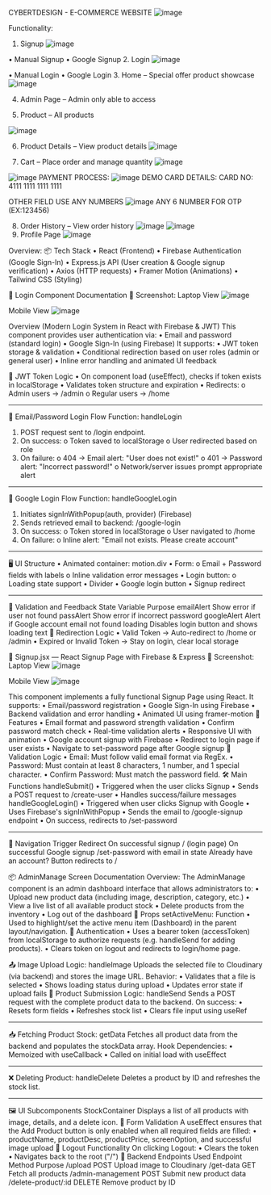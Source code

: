 CYBERTDESIGN - E-COMMERCE WEBSITE
 ![image](https://github.com/user-attachments/assets/31944d1d-1226-4619-bde7-22a0a70a5965)

Functionality:
1.	Signup
 ![image](https://github.com/user-attachments/assets/8c6531fa-50c4-4693-b41a-92ec09814a58)

•	Manual Signup
•	Google Signup
2.	Login
 ![image](https://github.com/user-attachments/assets/0c0073a4-3110-47e5-b554-a9d6b2f4530c)

•	Manual Login
•	Google Login
3.	Home – Special offer product showcase
 ![image](https://github.com/user-attachments/assets/5c977c02-ac33-47d8-8f54-c88eb0f8fb2d)

4.	Admin Page – Admin only able to access

5.	Product – All products

 ![image](https://github.com/user-attachments/assets/be396772-7070-4626-b4ee-012390bf6298)

6.	Product Details – View product details
   ![image](https://github.com/user-attachments/assets/ad02e76f-df8a-4414-8299-9db0d7940a72)

7.	Cart – Place order and manage quantity
 ![image](https://github.com/user-attachments/assets/f0611f82-6c81-4e7f-930a-eb5528b290d4)

 ![image](https://github.com/user-attachments/assets/f07d23fa-de7b-44bc-9c05-e5b85865955b)
PAYMENT PROCESS:
![image](https://github.com/user-attachments/assets/bc4b349b-3040-44c2-b6a7-8ee5283abfc1)
DEMO CARD DETAILS:
CARD NO: 4111 1111 1111 1111

OTHER FIELD USE ANY NUMBERS
![image](https://github.com/user-attachments/assets/60c51e07-6274-4648-8656-a8a361726373)
ANY 6 NUMBER FOR OTP (EX:123456)

8.	Order History – View order history
 ![image](https://github.com/user-attachments/assets/2d82e288-cca0-4ece-95d8-8775247e2980)
![image](https://github.com/user-attachments/assets/fcc36366-053c-461c-9c3e-0ca9afd18420)
9. Profile Page
![image](https://github.com/user-attachments/assets/32bfaf35-c0e4-4f49-9ddd-32bcae90c746)

Overview:
📦 Tech Stack
•	React (Frontend)
•	Firebase Authentication (Google Sign-In)
•	Express.js API (User creation & Google signup verification)
•	Axios (HTTP requests)
•	Framer Motion (Animations)
•	Tailwind CSS (Styling)

📄 Login Component Documentation
📸 Screenshot:
Laptop View
 ![image](https://github.com/user-attachments/assets/d2b67d00-d1cb-44cf-8bc5-4e3be087b14d)

Mobile View
 ![image](https://github.com/user-attachments/assets/22b277ab-f134-4c74-8689-7813b632ba93)

Overview (Modern Login System in React with Firebase & JWT)
This component provides user authentication via:
•	Email and password (standard login)
•	Google Sign-In (using Firebase)
It supports:
•	JWT token storage & validation
•	Conditional redirection based on user roles (admin or general user)
•	Inline error handling and animated UI feedback

🔐 JWT Token Logic
•	On component load (useEffect), checks if token exists in localStorage
•	Validates token structure and expiration
•	Redirects:
o	Admin users → /admin
o	Regular users → /home
________________________________________
📲 Email/Password Login Flow
Function: handleLogin
1.	POST request sent to /login endpoint.
2.	On success:
o	Token saved to localStorage
o	User redirected based on role
3.	On failure:
o	404 → Email alert: "User does not exist!"
o	401 → Password alert: "Incorrect password!"
o	Network/server issues prompt appropriate alert
________________________________________
🔑 Google Login Flow
Function: handleGoogleLogin
1.	Initiates signInWithPopup(auth, provider) (Firebase)
2.	Sends retrieved email to backend: /google-login
3.	On success:
o	Token stored in localStorage
o	User navigated to /home
4.	On failure:
o	Inline alert: "Email not exists. Please create account"
________________________________________
🖥️ UI Structure
•	Animated container: motion.div
•	Form:
o	Email + Password fields with labels
o	Inline validation error messages
•	Login button:
o	Loading state support
•	Divider
•	Google login button
•	Signup redirect
________________________________________
🧪 Validation and Feedback
State Variable	Purpose
emailAlert	Show error if user not found
passAlert	Show error if incorrect password
googleAlert	Alert if Google account email not found
loading	Disables login button and shows loading text
🔁 Redirection Logic
•	Valid Token → Auto-redirect to /home or /admin
•	Expired or Invalid Token → Stay on login, clear local storage


📝 Signup.jsx — React Signup Page with Firebase & Express
📸 Screenshot:
Laptop View
 ![image](https://github.com/user-attachments/assets/75e07350-1e9f-4c95-bc39-e4cc940e0768)

Mobile View
 ![image](https://github.com/user-attachments/assets/3ceebcf7-8e84-47fb-9142-50cca8095b5d)

This component implements a fully functional Signup Page using React. It supports:
•	Email/password registration
•	Google Sign-In using Firebase
•	Backend validation and error handling
•	Animated UI using framer-motion
🚀 Features
•	Email format and password strength validation
•	Confirm password match check
•	Real-time validation alerts
•	Responsive UI with animation
•	Google account signup with Firebase
•	Redirect to login page if user exists
•	Navigate to set-password page after Google signup
🧪 Validation Logic
•	Email: Must follow valid email format via RegEx.
•	Password: Must contain at least 8 characters, 1 number, and 1 special character.
•	Confirm Password: Must match the password field.
🛠️ Main Functions
handleSubmit()
•	Triggered when the user clicks Signup
•	Sends a POST request to /create-user
•	Handles success/failure messages
handleGoogleLogin()
•	Triggered when user clicks Signup with Google
•	Uses Firebase's signInWithPopup
•	Sends the email to /google-signup endpoint
•	On success, redirects to /set-password
________________________________________
🔄 Navigation
Trigger	Redirect
On successful signup	/ (login page)
On successful Google signup	/set-password with email in state
Already have an account?	Button redirects to /

📦 AdminManage Screen Documentation
Overview:
The AdminManage component is an admin dashboard interface that allows administrators to:
•	Upload new product data (including image, description, category, etc.)
•	View a live list of all available product stock
•	Delete products from the inventory
•	Log out of the dashboard
🔧 Props
setActiveMenu: Function
•	Used to highlight/set the active menu item (Dashboard) in the parent layout/navigation.
🔐 Authentication
•	Uses a bearer token (accessToken) from localStorage to authorize requests (e.g. handleSend for adding products).
•	Clears token on logout and redirects to login/home page.

📤 Image Upload Logic: handleImage
Uploads the selected file to Cloudinary (via backend) and stores the image URL.
Behavior:
•	Validates that a file is selected
•	Shows loading status during upload
•	Updates error state if upload fails
🧪 Product Submission Logic: handleSend
Sends a POST request with the complete product data to the backend.
On success:
•	Resets form fields
•	Refreshes stock list
•	Clears file input using useRef
________________________________________
📥 Fetching Product Stock: getData
Fetches all product data from the backend and populates the stockData array.
Hook Dependencies:
•	Memoized with useCallback
•	Called on initial load with useEffect
________________________________________
❌ Deleting Product: handleDelete
Deletes a product by ID and refreshes the stock list.
________________________________________
🖼️ UI Subcomponents
StockContainer
Displays a list of all products with image, details, and a delete icon.
🧾 Form Validation
A useEffect ensures that the Add Product button is only enabled when all required fields are filled:
•	productName, productDesc, productPrice, screenOption, and successful image upload
🚪 Logout Functionality
On clicking Logout:
•	Clears the token
•	Navigates back to the root ("/")
📁 Backend Endpoints Used
Endpoint	Method	Purpose
/upload	POST	Upload image to Cloudinary
/get-data	GET	Fetch all products
/admin-management	POST	Submit new product data
/delete-product/:id	DELETE	Remove product by ID


